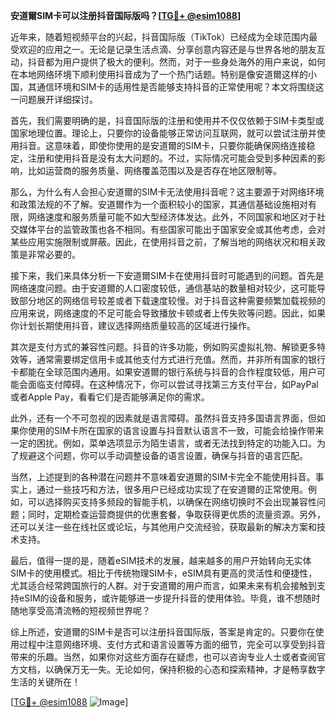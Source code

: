 **安道爾SIM卡可以注册抖音国际版吗？[[TG💪+ @esim1088](https://t.me/s/esim1088)]**

近年来，随着短视频平台的兴起，抖音国际版（TikTok）已经成为全球范围内最受欢迎的应用之一。无论是记录生活点滴、分享创意内容还是与世界各地的朋友互动，抖音都为用户提供了极大的便利。然而，对于一些身处海外的用户来说，如何在本地网络环境下顺利使用抖音成为了一个热门话题。特别是像安道爾这样的小国，其通信环境和SIM卡的适用性是否能够支持抖音的正常使用呢？本文将围绕这一问题展开详细探讨。

首先，我们需要明确的是，抖音国际版的注册和使用并不仅仅依赖于SIM卡类型或国家地理位置。理论上，只要你的设备能够正常访问互联网，就可以尝试注册并使用抖音。这意味着，即使你使用的是安道爾的SIM卡，只要你能确保网络连接稳定，注册和使用抖音是没有太大问题的。不过，实际情况可能会受到多种因素的影响，比如运营商的服务质量、网络覆盖范围以及是否存在地区限制等。

那么，为什么有人会担心安道爾的SIM卡无法使用抖音呢？这主要源于对网络环境和政策法规的不了解。安道爾作为一个面积较小的国家，其通信基础设施相对有限，网络速度和服务质量可能不如大型经济体发达。此外，不同国家和地区对于社交媒体平台的监管政策也各不相同。有些国家可能出于国家安全或其他考虑，会对某些应用实施限制或屏蔽。因此，在使用抖音之前，了解当地的网络状况和相关政策是非常必要的。

接下来，我们来具体分析一下安道爾SIM卡在使用抖音时可能遇到的问题。首先是网络速度问题。由于安道爾的人口密度较低，通信基站的数量相对较少，这可能导致部分地区的网络信号较差或者下载速度较慢。对于抖音这种需要频繁加载视频的应用来说，网络速度的不足可能会导致播放卡顿或者上传失败等问题。因此，如果你计划长期使用抖音，建议选择网络质量较高的区域进行操作。

其次是支付方式的兼容性问题。抖音的许多功能，例如购买虚拟礼物、解锁更多特效等，通常需要绑定信用卡或其他支付方式进行充值。然而，并非所有国家的银行卡都能在全球范围内通用。如果安道爾的银行系统与抖音的合作程度较低，用户可能会面临支付障碍。在这种情况下，你可以尝试寻找第三方支付平台，如PayPal或者Apple Pay，看看它们是否能够满足你的需求。

此外，还有一个不可忽视的因素就是语言障碍。虽然抖音支持多国语言界面，但如果你使用的SIM卡所在国家的语言设置与抖音默认语言不一致，可能会给操作带来一定的困扰。例如，菜单选项显示为陌生语言，或者无法找到特定的功能入口。为了规避这个问题，你可以手动调整设备的语言设置，确保与抖音的语言匹配。

当然，上述提到的各种潜在问题并不意味着安道爾的SIM卡完全不能使用抖音。事实上，通过一些技巧和方法，很多用户已经成功实现了在安道爾的正常使用。例如，可以选择购买支持多频段的智能手机，以确保在网络切换时不会出现兼容性问题；同时，定期检查运营商提供的优惠套餐，争取获得更优质的流量资源。另外，还可以关注一些在线社区或论坛，与其他用户交流经验，获取最新的解决方案和技术支持。

最后，值得一提的是，随着eSIM技术的发展，越来越多的用户开始转向无实体SIM卡的使用模式。相比于传统物理SIM卡，eSIM具有更高的灵活性和便捷性，尤其适合经常跨国旅行的人群。对于安道爾的用户而言，如果未来有机会接触到支持eSIM的设备和服务，或许能够进一步提升抖音的使用体验。毕竟，谁不想随时随地享受高清流畅的短视频世界呢？

综上所述，安道爾的SIM卡是否可以注册抖音国际版，答案是肯定的。只要你在使用过程中注意网络环境、支付方式和语言设置等方面的细节，完全可以享受到抖音带来的乐趣。当然，如果你对这些方面存在疑虑，也可以咨询专业人士或者查阅官方文档，以确保万无一失。无论如何，保持积极的心态和探索精神，才是畅享数字生活的关键所在！

[[TG💪+ @esim1088](https://t.me/s/esim1088) ![Image](https://i.postimg.cc/4NQfJmqS/Snipaste-2025-05-13-00-14-12.png)]
